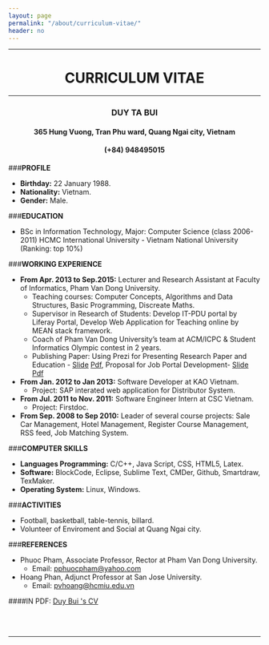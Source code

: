 ```yaml
---
layout: page
permalink: "/about/curriculum-vitae/"
header: no
---
```

<center>
	<div>
		<hr>
		<h1><b>CURRICULUM VITAE</b></h1>
		<hr>
		<h3><b>DUY TA BUI</b></h3>
		<h4>365 Hung Vuong, Tran Phu ward, Quang Ngai city, Vietnam</h4>
		<h4>(+84) 948495015</h4>
	</div>
</center>

###**PROFILE**
- **Birthday:** 22 January 1988.
- **Nationality:** Vietnam.
- **Gender:** Male.

###**EDUCATION**
- BSc in Information Technology, Major: Computer Science (class 2006-2011) HCMC International University - Vietnam National University (Ranking: top 10%)

###**WORKING EXPERIENCE**
- **From Apr. 2013 to Sep.2015:** Lecturer and Research Assistant at Faculty of Informatics, Pham Van Dong University.
	- Teaching courses: Computer Concepts, Algorithms and Data Structures, Basic Programming, Discreate Maths. 
	- Supervisor in Research of Students: Develop IT-PDU portal by Liferay Portal, Develop Web Application for Teaching online by MEAN stack framework.
	- Coach of Pham Van Dong University’s team at ACM/ICPC & Student Informatics Olympic contest in 2 years. 
	- Publishing Paper: Using Prezi for Presenting Research Paper and Education - [Slide][2] [Pdf][3], Proposal for Job Portal Development- [Slide][4] [Pdf][5]
- **From Jan. 2012 to Jan 2013:** Software Developer at KAO Vietnam.
	- Project: SAP interated web application for Distributor System. 
- **From Jul. 2011 to Nov. 2011:** Software Engineer Intern at CSC Vietnam.
	- Project: Firstdoc.
- **From Sep. 2008 to Sep 2010:** Leader of several course projects: Sale Car Management, Hotel Management, Register Course Management, RSS feed, Job Matching System. 

###**COMPUTER SKILLS**
- **Languages Programming:** C/C++, Java Script, CSS, HTML5, Latex. 
- **Software:** BlockCode, Eclipse, Sublime Text, CMDer, Github, Smartdraw, TexMaker.
- **Operating System:** Linux, Windows. 

###**ACTIVITIES**
-	Football, basketball, table-tennis, billard.
- 	Volunteer of Enviroment and Social at Quang Ngai city.

###**REFERENCES**
-	Phuoc Pham, Associate Professor, Rector at Pham Van Dong University.
	- Email: pphuocpham@yahoo.com 
-	Hoang Phan, Adjunct Professor at San Jose University. 
	- Email: pvhoang@hcmiu.edu.vn

####IN PDF: [Duy Bui 's CV][1]

<br>
<br>
<hr>

 [1]: https://github.com/duybuivn/duybuivn.github.io/blob/master/files/CV.pdf
 [2]: https://prezi.com/0xbcmko5rbwc/overview-prezi/
 [3]: https://github.com/duybuivn/duybuivn.github.io/blob/master/files/Prezi.pdf
 [4]: https://duybuivn.github.io/jmp/
 [5]: https://github.com/duybuivn/duybuivn.github.io/blob/master/files/JMP.pdf